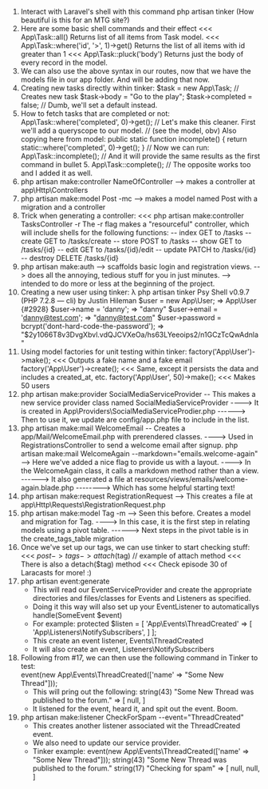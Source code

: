 1.  Interact with Laravel's shell with this command
      php artisan tinker
    (How beautiful is this for an MTG site?)
2.  Here are some basic shell commands and their effect
    <<< App\Task::all()
    Returns list of all items from Task model.
    <<< App\Task::where('id', '>', 1)->get()
    Returns the list of all items with id greater than 1
    <<< App\Task::pluck('body')
    Returns just the body of every record in the model.
3.  We can also use the above syntax in our routes, now that we have the models
    file in our app folder. And will be adding that now.
4. Creating new tasks directly within tinker:
    $task = new App\Task; // Creates new task
    $task->body = "Go to the play";
    $task->completed = false; // Dumb, we'll set a default instead.
5. How to fetch tasks that are completed or not:
     App\Task::where('completed', 0)->get();
     // Let's make this cleaner. First we'll add a queryscope to our model.
     // (see the model, obv) Also copying here from model:
     public static function incomplete()
     {
       return static::where('completed', 0)->get();
     }
     // Now we can run:
     App\Task::incomplete();
     // And it will provide the same results as the first command in bullet 5.
     App\Task::complete(); // The opposite works too and I added it as well.
6. php artisan make:controller NameOfController
   --> makes a controller at app\Http\Controllers
7. php artisan make:model Post -mc
   --> makes a model named Post with a migration and a controller
8. Trick when generating a controller:
  <<< php artisan make:controller TasksController -r
  The -r flag makes a "resourceful" controller, which will include shells for
  the following functions:
    -- index GET to /tasks
    -- create GET to /tasks/create
    -- store POST to /tasks
    -- show GET to /tasks/{id}
    -- edit GET to /tasks/{id}/edit
    -- update PATCH to /tasks/{id}
    -- destroy DELETE /tasks/{id}
9. php artisan make:auth
   --> scaffolds basic login and registration views.
   --> does all the annoying, tedious stuff for you in just minutes.
   --> intended to do more or less at the beginning of the project.
10. Creating a new user using tinker:
    λ php artisan tinker
    Psy Shell v0.9.7 (PHP 7.2.8 — cli) by Justin Hileman
    $user = new App\User;
    => App\User {#2928}
    $user->name = 'danny';
    => "danny"
    $user->email = 'danny@test.com';
    => "danny@test.com"
    $user->password = bcrypt('dont-hard-code-the-password');
    => "$2y$10$66T8v3DvgXbvl.vdQJCVXeOa/hs63LYeeoips2/n1GCzTcQwAdnla"
11. Using model factories for unit testing within tinker:
    factory('App\User')->make();
    <<< Outputs a fake name and a fake email
    factory('App\User')->create();
    <<< Same, except it persists the data and includes a created_at, etc.
    factory('App\User', 50)->make();
    <<< Makes 50 users
12. php artisan make:provider SocialMediaServiceProvider
    -- This makes a new service provider class named SocialMediaServiceProvider
    ----> It is created in App\Providers\SocialMediaServiceProdier.php
    ------> Then to use it, we update are config/app.php file to include in the list.
13. php artisan make:mail WelcomeEmail
    -- Creates a app/Mail/WelcomeEmail.php with prerendered classes.
    ----> Used in RegistrationsController to send a welcome email after signup.
    php artisan make:mail WelcomeAgain --markdown="emails.welcome-again"
    --> Here we've added a nice flag to provide us with a layout.
    ----> In the WelcomeAgain class, it calls a markdown method rather than a view.
    ------> It also generated a file at resources/views/emails/welcome-again.blade.php
    --------> Which has some helpful starting text!
14. php artisan make:request RegistrationRequest
    --> This creates a file at app\Http\Requests\RegistrationRequest.php
15. php artisan make:model Tag -m
    --> Seen this before. Creates a model and migration for Tag.
    ----> In this case, it is the first step in relating models using a pivot table.
    ------> Next steps in the pivot table is in the create_tags_table migration
16. Once we've set up our tags, we can use tinker to start checking stuff:
    <<< $post->tags->attach($tag) // example of attach method
    <<< There is also a detach($tag) method
    <<< Check episode 30 of Laracasts for more! :)
17. php artisan event:generate
    - This will read our EventServiceProvider and create the appropriate directories
      and files/classes for Events and Listeners as specified.
    - Doing it this way will also set up your EventListener to automaticallys
      handle(SomeEvent $event)
    - For example:
    protected $listen = [
        'App\Events\ThreadCreated' => [
          'App\Listeners\NotifySubscribers',
        ]
    ];
    - This create an event listener, Events\ThreadCreated
    - It will also create an event, Listeners\NotifySubscribers
18. Following from #17, we can then use the following command in Tinker to test:    
    event(new App\Events\ThreadCreated(['name' => "Some New Thread"]));
    - This will pring out the following:
        string(43) "Some New Thread was published to the forum."
    => [
         null,
       ]
    - It listened for the event, heard it, and spit out the event. Boom.
19. php artisan make:listener CheckForSpam --event="ThreadCreated"
    - This creates another listener associated wit the ThreadCreated event.
    - We also need to update our service provider.
    - Tinker example:
      event(new App\Events\ThreadCreated(['name' => "Some New Thread"]));
      string(43) "Some New Thread was published to the forum."
      string(17) "Checking for spam"
      => [
           null,
           null,
         ]

